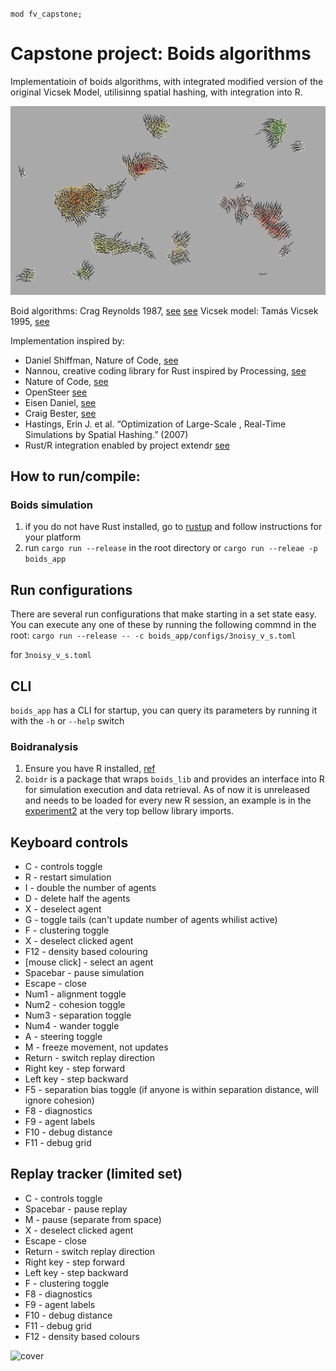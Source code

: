 `mod fv_capstone;`
# Capstone project: Boids algorithms


Implementatioin of boids algorithms, with integrated modified version of the original Vicsek Model, utilisinng spatial hashing, with integration into R.

![cover](/docs/mellow_wandering.png)

Boid algorithms: Crag Reynolds 1987, [see](https://dl.acm.org/doi/10.1145/37402.37406) [see](http://www.red3d.com/cwr/0)
Vicsek model: Tamás Vicsek 1995, [see](https://journals.aps.org/prl/abstract/10.1103/PhysRevLett.75.1226)

Implementation inspired by:
  - Daniel Shiffman, Nature of Code, [see](https://natureofcode.com/book/)
  - Nannou, creative coding library for Rust inspired by Processing, [see](https://github.com/nannou-org/nannou)
  - Nature of Code, [see](https://github.com/nannou-org/nannou/tree/master/nature_of_code)
  - OpenSteer [see](https://sourceforge.net/projects/opensteer/)
  - Eisen Daniel, [see](https://github.com/eisendaniel/boids/blob/master/src/main.rs)
  - Craig Bester, [see](https://github.com/cycraig/rust-boids-wasm)
  - Hastings, Erin J. et al. “Optimization of Large-Scale , Real-Time Simulations by Spatial Hashing.” (2007)
  - Rust/R integration enabled by project extendr [see](https://github.com/extendr/extendr)


## How to run/compile:
### Boids simulation
1. if you do not have Rust installed, go to [rustup](https://rustup.rs/) and follow instructions for your platform
2. run `cargo run --release` in the root directory or `cargo run --releae -p boids_app`

## Run configurations
There are several run configurations that make starting in a set state easy. You can execute any one of these by running the following commnd in the root:
```cargo run --release -- -c boids_app/configs/3noisy_v_s.toml```

for `3noisy_v_s.toml`

## CLI
`boids_app` has a CLI for startup, you can query its parameters by running it with the `-h` or `--help` switch
### Boidranalysis
1. Ensure you have R installed, [ref](https://www.r-project.org/)
2. `boidr` is a package that wraps ```boids_lib``` and provides an interface into R for simulation execution and data retrieval. As of now it is unreleased and needs to be loaded for every new R session, an example is in the [experiment2](./boidranalysis/R/experiment2.R) at the very top bellow library imports.

## Keyboard controls
  - C - controls toggle
  - R - restart simulation
  - I - double the number of agents
  - D - delete half the agents
  - X - deselect agent
  - G - toggle tails (can't update number of agents whilist active)
  - F - clustering toggle
  - X - deselect clicked agent
  - F12 - density based colouring
  - [mouse click] - select an agent
  - Spacebar - pause simulation
  - Escape - close
  - Num1 - alignment toggle
  - Num2 - cohesion toggle
  - Num3 - separation toggle
  - Num4 - wander toggle
  - A - steering toggle
  - M - freeze movement, not updates
  - Return - switch replay direction
  - Right key - step forward
  - Left key - step backward
  - F5 - separation bias toggle (if anyone is within separation distance, will ignore cohesion)
  - F8 - diagnostics
  - F9 - agent labels
  - F10 - debug distance
  - F11 - debug grid

## Replay tracker (limited set)

  - C - controls toggle
  - Spacebar - pause replay
  - M - pause (separate from space)
  - X - deselect clicked agent
  - Escape - close
  - Return - switch replay direction
  - Right key - step forward
  - Left key - step backward
  - F - clustering toggle
  - F8 - diagnostics
  - F9 - agent labels
  - F10 - debug distance
  - F11 - debug grid
  - F12 - density based colours

![cover](/docs/arch.jpg)